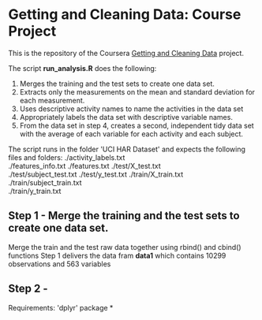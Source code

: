 # Getting and Cleaning Data: Course Project

This is the repository of the Coursera [Getting and Cleaning Data](https://www.coursera.org/course/getdata) project.


The script **run_analysis.R** does the following:

1. Merges the training and the test sets to create one data set.  
2. Extracts only the measurements on the mean and standard deviation for each measurement. 
3. Uses descriptive activity names to name the activities in the data set  
4. Appropriately labels the data set with descriptive variable names.   
5. From the data set in step 4, creates a second, independent tidy data set with the average of each variable for each activity and each subject.  

The script runs in the folder 'UCI HAR Dataset' and expects the following files and folders:
./activity_labels.txt	
./features_info.txt
./features.txt
./test/X_test.txt		
./test/subject_test.txt	
./test/y_test.txt
./train/X_train.txt		
./train/subject_train.txt	
./train/y_train.txt

## Step 1 - Merge the training and the test sets to create one data set.
Merge the train and the test raw data together using rbind() and cbind() functions
Step 1 delivers the data fram **data1** which contains 10299 observations and 563 variables

## Step 2 -
Requirements:
'dplyr' package 
* 

